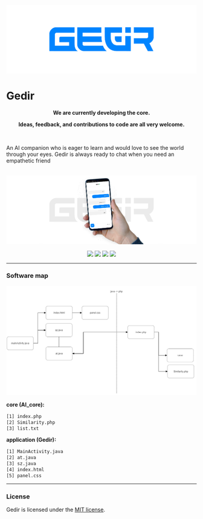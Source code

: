 <p align="center"><img src="Image/header.png" alt="Gedir"></p>

# Gedir

**<p align="center">We are currently developing the core.</p>**
**<p align="center">Ideas, feedback, and contributions to code are all very welcome.</p>**

</br>

An AI companion who is eager to learn and would love to see the world through your eyes. Gedir is always ready to chat when you need an empathetic friend

</br>

<img src="Image/gedir.png" alt="Gedir">
<p align="center">
<img src="https://img.shields.io/github/languages/count/sobazino/gedir">
<img src="https://img.shields.io/github/license/sobazino/gedir">
<img src="https://img.shields.io/badge/Roadmap-2022-yellowgreen.svg">
<img src="https://img.shields.io/badge/Author-Mehran%20Nosrati-blue.svg">
</p>

---

### Software map

<img src="Image/map.png" alt="map">

**core (AI_core):**

```
[1] index.php
[2] Similarity.php
[3] list.txt
```

**application (Gedir):**

```
[1] MainActivity.java
[2] at.java
[3] sz.java
[4] index.html
[5] panel.css
```

---

### License

Gedir is licensed under the [MIT license](https://github.com/sobazino/AI_Gedir/blob/main/LICENSE).
